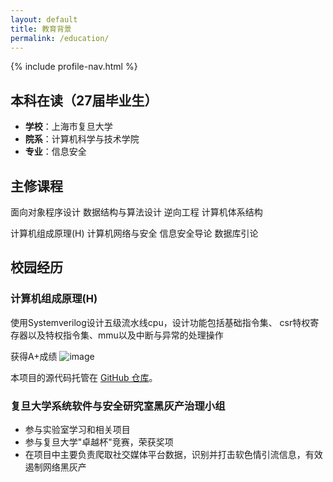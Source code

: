 ```yaml
---
layout: default
title: 教育背景
permalink: /education/
---
```


{% include profile-nav.html %}

## 本科在读（27届毕业生）
- **学校**：上海市复旦大学
- **院系**：计算机科学与技术学院
- **专业**：信息安全
## 主修课程
面向对象程序设计  数据结构与算法设计  逆向工程  计算机体系结构 

计算机组成原理(H)  计算机网络与安全  信息安全导论  数据库引论

## 校园经历
### 计算机组成原理(H)
使用Systemverilog设计五级流水线cpu，设计功能包括基础指令集、
csr特权寄存器以及特权指令集、mmu以及中断与异常的处理操作

获得A+成绩
![image](https://github.com/user-attachments/assets/9910ec57-7b70-4580-8097-a86dc9d6d965)

本项目的源代码托管在 [GitHub 仓库](https://github.com/GyroJibering/arch)。

### 复旦大学系统软件与安全研究室黑灰产治理小组
- 参与实验室学习和相关项目
- 参与复旦大学"卓越杯"竞赛，荣获奖项
- 在项目中主要负责爬取社交媒体平台数据，识别并打击软色情引流信息，有效遏制网络黑灰产 
